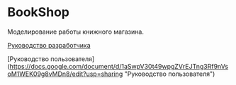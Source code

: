 # BookShop

Моделирование работы книжного магазина.

[Руководство разработчика](https://docs.google.com/document/d/1H6ToL1-25V03jV0gxlXdN71E-1HridNgI9o5YHI6cfo/edit?usp=sharing "Документация разработчика")

[Руководство пользователя] (https://docs.google.com/document/d/1aSwpV30t49wpgZVrEJTng3Rf9nVsoM1WEK09g8vMDn8/edit?usp=sharing "Руководство пользователя")